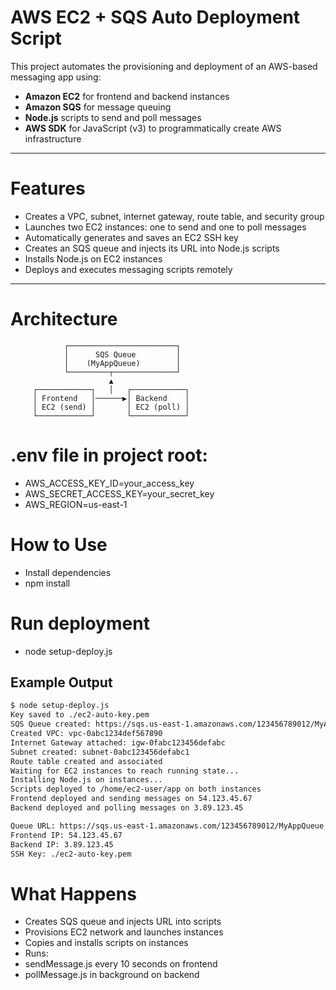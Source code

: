 #  AWS EC2 + SQS Auto Deployment Script

This project automates the provisioning and deployment of an AWS-based messaging app using:

- **Amazon EC2** for frontend and backend instances
- **Amazon SQS** for message queuing
- **Node.js** scripts to send and poll messages
- **AWS SDK** for JavaScript (v3) to programmatically create AWS infrastructure

---

# Features
- Creates a VPC, subnet, internet gateway, route table, and security group
- Launches two EC2 instances: one to send and one to poll messages
- Automatically generates and saves an EC2 SSH key
- Creates an SQS queue and injects its URL into Node.js scripts
- Installs Node.js on EC2 instances
- Deploys and executes messaging scripts remotely

---

# Architecture


                ┌────────────────────────┐
                │      SQS Queue         │
                │    (MyAppQueue)        │
                └─────────┬──────────────┘
                          ▲
         ┌────────────┐   │   ┌────────────┐
         │ Frontend   │──────▶│ Backend    │
         │ EC2 (send) │       │ EC2 (poll) │
         └────────────┘       └────────────┘


# .env file in project root:

- AWS_ACCESS_KEY_ID=your_access_key
- AWS_SECRET_ACCESS_KEY=your_secret_key
- AWS_REGION=us-east-1

# How to Use
- Install dependencies
- npm install

# Run deployment

- node setup-deploy.js

##  Example Output

```bash
$ node setup-deploy.js
Key saved to ./ec2-auto-key.pem
SQS Queue created: https://sqs.us-east-1.amazonaws.com/123456789012/MyAppQueue
Created VPC: vpc-0abc1234def567890
Internet Gateway attached: igw-0fabc123456defabc
Subnet created: subnet-0abc123456defabc1
Route table created and associated
Waiting for EC2 instances to reach running state...
Installing Node.js on instances...
Scripts deployed to /home/ec2-user/app on both instances
Frontend deployed and sending messages on 54.123.45.67
Backend deployed and polling messages on 3.89.123.45

Queue URL: https://sqs.us-east-1.amazonaws.com/123456789012/MyAppQueue
Frontend IP: 54.123.45.67
Backend IP: 3.89.123.45
SSH Key: ./ec2-auto-key.pem
```

# What Happens
- Creates SQS queue and injects URL into scripts
- Provisions EC2 network and launches instances
- Copies and installs scripts on instances
- Runs:
- sendMessage.js every 10 seconds on frontend
- pollMessage.js in background on backend